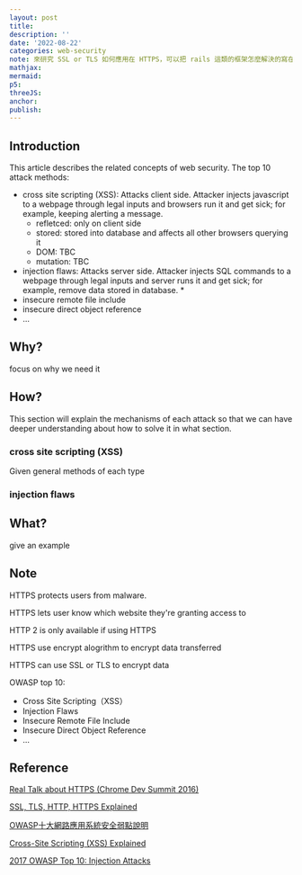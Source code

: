 ```yaml
---
layout: post
title:
description: ''
date: '2022-08-22'
categories: web-security
note: 來研究 SSL or TLS 如何應用在 HTTPS，可以把 rails 這類的框架怎麼解決的寫在 what section
mathjax:
mermaid:
p5:
threeJS:
anchor:
publish:
---
```


## Introduction

This article describes the related concepts of web security. The top 10 attack methods:

* cross site scripting (XSS): Attacks client side. Attacker injects javascript to a webpage through legal inputs and browsers run it and get sick; for example, keeping alerting a message.
  * refletced: only on client side
  * stored: stored into database and affects all other browsers querying it
  * DOM: TBC
  * mutation: TBC
* injection flaws: Attacks server side. Attacker injects SQL commands to a webpage through legal inputs and server runs it and get sick; for example, remove data stored in database.
  * 
* insecure remote file include
* insecure direct object reference
* ...

## Why?

focus on why we need it

## How?

This section will explain the mechanisms of each attack so that we can have deeper understanding about how to solve it in what section.

### cross site scripting (XSS)

Given general methods of each type

### injection flaws

## What?

give an example

## Note

HTTPS protects users from malware.

HTTPS lets user know which website they're granting access to

HTTP 2 is only available if using HTTPS

HTTPS use encrypt alogrithm to encrypt data transferred

HTTPS can use SSL or TLS to encrypt data

OWASP top 10:

* Cross Site Scripting（XSS）
* Injection Flaws
* Insecure Remote File Include
* Insecure Direct Object Reference
* ...

## Reference

[Real Talk about HTTPS (Chrome Dev Summit 2016)](https://www.youtube.com/watch?v=iP75a1Y9saY)

[SSL, TLS, HTTP, HTTPS Explained](https://www.youtube.com/watch?v=hExRDVZHhig)

[OWASP十大網路應用系統安全弱點說明](https://www.gss.com.tw/eis/59-eis48/290-owasp-top10)

[Cross-Site Scripting (XSS) Explained](https://www.youtube.com/watch?v=EoaDgUgS6QA)

[2017 OWASP Top 10: Injection Attacks](https://www.youtube.com/watch?v=rWHvp7rUka8)
